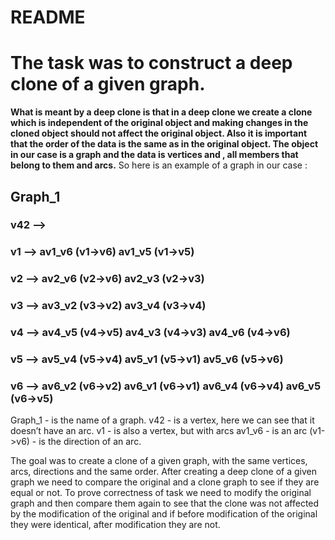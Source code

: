 # README #

# The task was to construct a deep clone of a given graph.

**What is meant by a deep clone is that in a deep clone we create a clone which is independent of the original object and making changes in the cloned object should not affect the original object. Also it is important that the order of the data is the same as in the original object. The object in our case is a graph and the data is vertices and , all members that belong to them and arcs.**
So here is an example of a graph in our case :
## Graph_1
### v42 -->
### v1 --> av1_v6 (v1->v6) av1_v5 (v1->v5)
### v2 --> av2_v6 (v2->v6) av2_v3 (v2->v3)
### v3 --> av3_v2 (v3->v2) av3_v4 (v3->v4)
### v4 --> av4_v5 (v4->v5) av4_v3 (v4->v3) av4_v6 (v4->v6)
### v5 --> av5_v4 (v5->v4) av5_v1 (v5->v1) av5_v6 (v5->v6)
### v6 --> av6_v2 (v6->v2) av6_v1 (v6->v1) av6_v4 (v6->v4) av6_v5 (v6->v5)

Graph_1 - is the name of a graph.
v42 - is a vertex, here we can see that it doesn’t have an arc. v1 - is also a vertex, but with arcs
av1_v6 - is an arc
(v1->v6) - is the direction of an arc.

The goal was to create a clone of a given graph, with the same vertices, arcs, directions and the same order. After creating a deep clone of a given graph we need to compare the original and a clone graph to see if they are equal or not. To prove correctness of task we need to modify the original graph and then compare them again to see that the clone was not affected by the modification of the original and if before modification of the original they were identical, after modification they are not.
